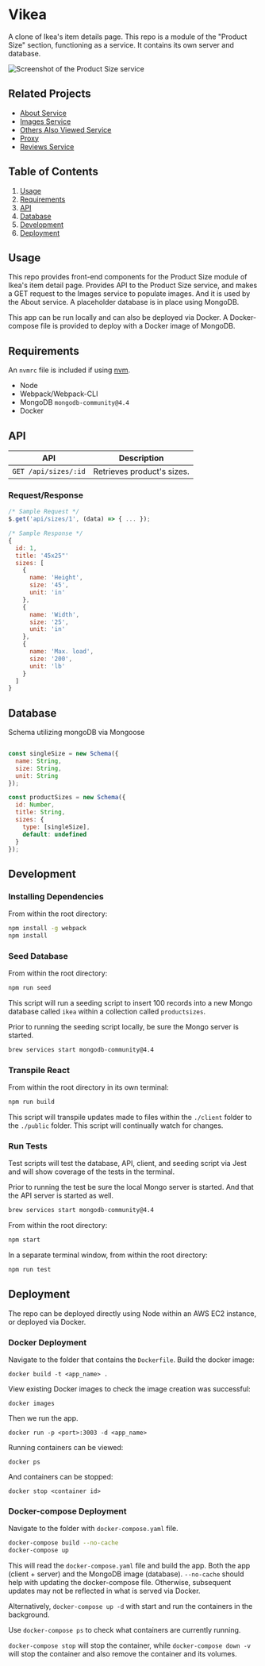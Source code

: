 # Vikea

A clone of Ikea's item details page. This repo is a module of the "Product Size" section, functioning as a service. It contains its own server and database.

![Screenshot of the Product Size service](https://vbao-readme-screenshots.s3.us-west-1.amazonaws.com/fec_product-size_screenshot.png)

## Related Projects

- [About Service](https://github.com/IKEA-Vikings/kim-service-1)
- [Images Service](https://github.com/IKEA-Vikings/phucci-service-1)
- [Others Also Viewed Service](https://github.com/IKEA-Vikings/vbao-others-also-viewed)
- [Proxy](https://github.com/IKEA-Vikings/vbao-proxy)
- [Reviews Service](https://github.com/IKEA-Vikings/josh-service-reviews)

## Table of Contents

1. [Usage](#usage)
1. [Requirements](#requirements)
1. [API](#api)
1. [Database](#database)
1. [Development](#development)
1. [Deployment](#deployment)

## Usage

This repo provides front-end components for the Product Size module of Ikea's item detail page. Provides API to the Product Size service, and makes a GET request to the Images service to populate images. And it is used by the About service. A placeholder database is in place using MongoDB.

This app can be run locally and can also be deployed via Docker. A Docker-compose file is provided to deploy with a Docker image of MongoDB.

## Requirements

An `nvmrc` file is included if using [nvm](https://github.com/creationix/nvm).

- Node
- Webpack/Webpack-CLI
- MongoDB `mongodb-community@4.4`
- Docker

## API

API                  | Description
---------------------|---------------------------
`GET /api/sizes/:id` | Retrieves product's sizes.

### Request/Response

```javascript
/* Sample Request */
$.get('api/sizes/1', (data) => { ... });

/* Sample Response */
{
  id: 1,
  title: '45x25"'
  sizes: [
    {
      name: 'Height',
      size: '45',
      unit: 'in'
    },
    {
      name: 'Width',
      size: '25',
      unit: 'in'
    },
    {
      name: 'Max. load',
      size: '200',
      unit: 'lb'
    }
  ]
}
```

## Database

Schema utilizing mongoDB via Mongoose

```javascript

const singleSize = new Schema({
  name: String,
  size: String,
  unit: String
});

const productSizes = new Schema({
  id: Number,
  title: String,
  sizes: {
    type: [singleSize],
    default: undefined
  }
});
```

## Development

### Installing Dependencies

From within the root directory:

```sh
npm install -g webpack
npm install
```

### Seed Database

From within the root directory:

```sh
npm run seed
```

This script will run a seeding script to insert 100 records into a new Mongo database called `ikea` within a collection called `productsizes`.

Prior to running the seeding script locally, be sure the Mongo server is started.

```sh
brew services start mongodb-community@4.4
```

### Transpile React

From within the root directory in its own terminal:

```sh
npm run build
```

This script will transpile updates made to files within the `./client` folder to the `./public` folder. This script will continually watch for changes.

### Run Tests

Test scripts will test the database, API, client, and seeding script via Jest and will show coverage of the tests in the terminal.

Prior to running the test be sure the local Mongo server is started. And that the API server is started as well.

```sh
brew services start mongodb-community@4.4
```

From within the root directory:

```sh
npm start
```

In a separate terminal window, from within the root directory:

```sh
npm run test
```

## Deployment

The repo can be deployed directly using Node within an AWS EC2 instance, or deployed via Docker.

### Docker Deployment

Navigate to the folder that contains the `Dockerfile`. Build the docker image:

`docker build -t <app_name> .`

View existing Docker images to check the image creation was successful:

`docker images`

Then we run the app.

`docker run -p <port>:3003 -d <app_name>`

Running containers can be viewed:

`docker ps`

And containers can be stopped:

`docker stop <container id>`

### Docker-compose Deployment

Navigate to the folder with `docker-compose.yaml` file.

```bash
docker-compose build --no-cache
docker-compose up
```

This will read the `docker-compose.yaml` file and build the app. Both the app (client + server) and the MongoDB image (database). `--no-cache` should help with updating the docker-compose file. Otherwise, subsequent updates may not be reflected in what is served via Docker.

Alternatively, `docker-compose up -d` with start and run the containers in the background.

Use `docker-compose ps` to check what containers are currently running.

`docker-compose stop` will stop the container, while `docker-compose down -v` will stop the container and also remove the container and its volumes.
